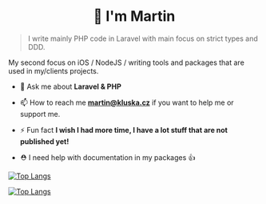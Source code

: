 <h1 align="center">👋 I'm Martin</h1>

> I write mainly PHP code in Laravel with main focus on strict types and DDD.

My second focus on iOS / NodeJS / writing tools and packages that are used in my/clients projects.


- 💬 Ask me about **Laravel & PHP**

- 📫 How to reach me **martin@kluska.cz** if you want to help me or support me.

- ⚡ Fun fact **I wish I had more time, I have a lot stuff that are not published yet!**

- ⛑ I need help with documentation in my packages 👍


[![Top Langs](https://github-readme-stats.vercel.app/api?username=pionl&show_icons=true&locale=en)](https://github.com/anuraghazra/github-readme-stats)

[![Top Langs](https://github-readme-stats.vercel.app/api/top-langs/?username=pionl&layout=compact)](https://github.com/anuraghazra/github-readme-stats)
